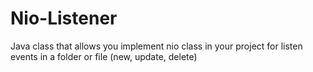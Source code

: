 # Nio-Listener
Java class that allows you implement nio class in your project for listen events in a folder or file (new, update, delete)
